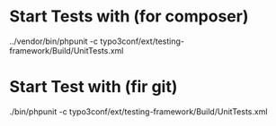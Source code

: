 # Start Tests with (for composer)
../vendor/bin/phpunit -c typo3conf/ext/testing-framework/Build/UnitTests.xml

# Start Test with (fir git)
./bin/phpunit -c typo3conf/ext/testing-framework/Build/UnitTests.xml
